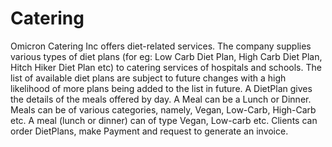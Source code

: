 # Catering

Omicron Catering Inc offers diet-related services. The company supplies various types of diet plans (for eg: Low Carb Diet Plan, High Carb Diet Plan, Hitch Hiker Diet Plan etc) to catering services of hospitals and schools. The list of available diet plans are subject to future changes with a high likelihood of more plans being added to the list in future.
A DietPlan gives the details of the meals offered by day. A Meal can be a Lunch or Dinner. Meals can be of various categories, namely, Vegan, Low-Carb, High-Carb etc. A meal (lunch or dinner) can of type Vegan, Low-carb etc.
Clients can order DietPlans, make Payment and request to generate an invoice.
